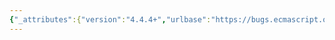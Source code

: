 ```yaml
---
{"_attributes":{"version":"4.4.4+","urlbase":"https://bugs.ecmascript.org/","maintainer":"dherman@mozilla.com"},"bug":{"bug_id":53,"creation_ts":"2011-03-04 16:30:00 -0800","short_desc":"Replace the use of PowerShell test case generator scripts with a platform agnostic language","delta_ts":"2011-05-02 16:30:42 -0700","product":"Test262","component":"Test Harness","version":"unspecified","rep_platform":"All","op_sys":"All","bug_status":"RESOLVED","resolution":"FIXED","priority":"Highest","bug_severity":"blocker","everconfirmed":true,"reporter":{"uid":"dfugate","name":"Dave Fugate"},"assigned_to":{"uid":"dfugate","name":"Dave Fugate"},"long_desc":[{"commentid":115,"comment_count":0,"who":{"uid":"dfugate","name":"Dave Fugate"},"bug_when":"2011-03-04 16:30:42 -0800","thetext":"Title should be self-explanatory on this one."},{"commentid":128,"comment_count":1,"who":{"uid":"dfugate","name":"Dave Fugate"},"bug_when":"2011-03-07 14:11:21 -0800","thetext":"Guessing conservatively that two days will bee needed for this."},{"commentid":199,"comment_count":2,"who":{"uid":"dfugate","name":"Dave Fugate"},"bug_when":"2011-05-02 16:30:42 -0700","thetext":"Done.  TestCasePackager.ps1 was converted to Python in late March and TestUpdater.ps1 isn't used (I'll remove it shortly)."}]}}
---
```

